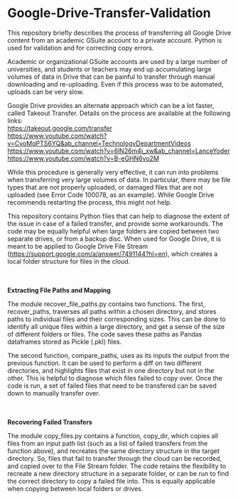 # Google-Drive-Transfer-Validation
This repository briefly describes the process of transferring all Google Drive content from an academic GSuite account to a private account. Python is used for validation and for correcting copy errors.

Academic or organizational GSuite accounts are used by a large number of universities, and students or teachers may end up accumulating large volumes of data in Drive that can be painful to transfer through manual downloading and re-uploading. Even if this process was to be automated, uploads can be very slow.

Google Drive provides an alternate approach which can be a lot faster, called Takeout Transfer. Details on the process are available at the following links: \
https://takeout.google.com/transfer \
https://www.youtube.com/watch?v=CyoMqPTS6YQ&ab_channel=TechnologyDepartmentVideos \
https://www.youtube.com/watch?v=6lN26m4i_xw&ab_channel=LanceYoder \
https://www.youtube.com/watch?v=B-eGHN6vo2M 

While this procedure is generally very effective, it can run into problems when transferring very large volumes of data. In particular, there may be file types that are not properly uploaded, or damaged files that are not uploaded (see Error Code 100078, as an example). While Google Drive recommends restarting the process, this might not help.

This repository contains Python files that can help to diagnose the extent of the issue in case of a failed transfer, and provide some workarounds. The code may be equally helpful when large folders are copied between two separate drives, or from a backup disc. When used for Google Drive, it is meant to be applied to Google Drive File Stream (https://support.google.com/a/answer/7491144?hl=en), which creates a local folder structure for files in the cloud.

<br></br>
**Extracting File Paths and Mapping**

The module recover_file_paths.py contains two functions. The first, recover_paths, traverses all paths within a chosen directory, and stores paths to individual files and their corresponding sizes. This can be done to identify all unique files within a large directory, and get a sense of the size of different folders or files. The code saves these paths as Pandas dataframes stored as Pickle (.pkl) files.

The second function, compare_paths, uses as its inputs the output from the previous function. It can be used to perform a diff on two different directories, and highlights files that exist in one directory but not in the other. This is helpful to diagnose which files failed to copy over. Once the code is run, a set of failed files that need to be transfered can be saved down to manually transfer over.

<br></br>
**Recovering Failed Transfers**

The module copy_files.py contains a function, copy_dir, which copies all files from an input path list (such as a list of failed transfers from the function above), and recreates the same directory structure in the target directory. So, files that fail to transfer through the cloud can be recorded, and copied over to the File Stream folder. The code retains the flexibility to recreate a new directory structure in a separate folder, or can be run to find the correct directory to copy a failed file into. This is equally applicable when copying between local folders or drives. 



